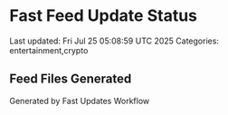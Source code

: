 # Fast Feed Update Status
Last updated: Fri Jul 25 05:08:59 UTC 2025
Categories: entertainment,crypto

## Feed Files Generated

Generated by Fast Updates Workflow
